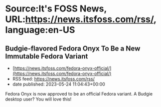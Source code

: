 # Source:It's FOSS News, URL:https://news.itsfoss.com/rss/, language:en-US

## Budgie-flavored Fedora Onyx To Be a New Immutable Fedora Variant
 - [https://news.itsfoss.com/fedora-onyx-official/](https://news.itsfoss.com/fedora-onyx-official/)
 - RSS feed: https://news.itsfoss.com/rss/
 - date published: 2023-05-24 11:04:43+00:00

Fedora Onyx is now approved to be an official Fedora variant. A Budgie desktop user? You will love this!

